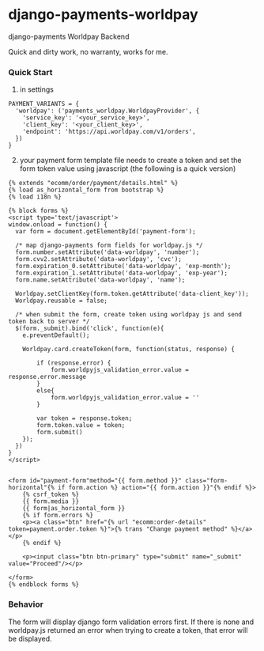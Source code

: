 # django-payments-worldpay
django-payments Worldpay Backend

Quick and dirty work, no warranty, works for me.

### Quick Start

1. in settings
```
PAYMENT_VARIANTS = {
  'worldpay': ('payments_worldpay.WorldpayProvider', {
    'service_key': '<your_service_key>',
    'client_key': '<your_client_key>',
    'endpoint': 'https://api.worldpay.com/v1/orders',
  })
}
```

2. your payment form template file needs to create a token and set the form token value using javascript (the following is a quick version)
```
{% extends "ecomm/order/payment/details.html" %}
{% load as_horizontal_form from bootstrap %}
{% load i18n %}

{% block forms %}
<script type='text/javascript'>
window.onload = function() {
  var form = document.getElementById('payment-form');   
  
  /* map django-payments form fields for worldpay.js */
  form.number.setAttribute('data-worldpay', 'number');
  form.cvv2.setAttribute('data-worldpay', 'cvc');
  form.expiration_0.setAttribute('data-worldpay', 'exp-month');
  form.expiration_1.setAttribute('data-worldpay', 'exp-year');
  form.name.setAttribute('data-worldpay', 'name');
  
  Worldpay.setClientKey(form.token.getAttribute('data-client_key'));
  Worldpay.reusable = false;

  /* when submit the form, create token using worldpay js and send token back to server */
  $(form._submit).bind('click', function(e){
    e.preventDefault();
    
    Worldpay.card.createToken(form, function(status, response) {

    	if (response.error) {
    		form.worldpyjs_validation_error.value = response.error.message
    	}
    	else{
    		form.worldpyjs_validation_error.value = ''
    	}
    
    	var token = response.token;
    	form.token.value = token;
    	form.submit()
    });
  })
}
</script>


<form id="payment-form"method="{{ form.method }}" class="form-horizontal"{% if form.action %} action="{{ form.action }}"{% endif %}>
    {% csrf_token %}
    {{ form.media }}
    {{ form|as_horizontal_form }}
    {% if form.errors %}
    <p><a class="btn" href="{% url "ecomm:order-details" token=payment.order.token %}">{% trans "Change payment method" %}</a></p>
    {% endif %}

    <p><input class="btn btn-primary" type="submit" name="_submit" value="Proceed"/></p>

</form>
{% endblock forms %}
```

### Behavior
The form will display django form validation errors first. If there is none and worldpay.js returned an error when trying to create a token, that error will be displayed.
